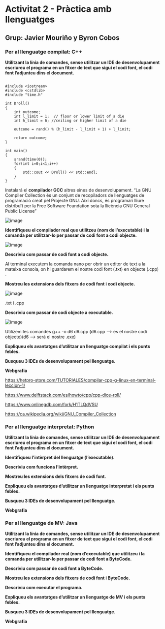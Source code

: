 # Activitat 2 - Pràctica amb llenguatges

## Grup: Javier Mouriño y Byron Cobos

### Per al llenguatge compilat: C++

**Utilitzant la línia de comandes, sense utilitzar un IDE de desenvolupament escriureu el programa en un fitxer de text que sigui el codi font, el codi font l’adjunteu dins el document.**

```

#include <iostream>
#include <cstdlib>
#include "time.h"

int Droll()
{
    int outcome;
    int l_limit = 1;  // floor or lower limit of a die
    int h_limit = 6; //ceiling or higher limit of a die

    outcome = rand() % (h_limit - l_limit + 1) + l_limit;

    return outcome;
}

int main()
{
    srand(time(0));
    for(int i=0;i<1;i++)
    {
        std::cout << Droll() << std::endl;
    }
}

```

Instalará el **compilador GCC** altres eines de desenvolupament.
“La GNU Compiler Collection és un conjunt de recopiladors de llenguatges de programació creat pel Projecte GNU. Així doncs, és programari lliure distribuït per la Free Software Foundation sota la llicència GNU General Public License”

![image](https://user-images.githubusercontent.com/113586156/195358732-f27ef4e6-0062-45dc-aeab-ae851906e2b6.png)

**Identifiqueu el compilador real que utilitzeu (nom de l’executable) i la comanda per utilitzar-lo per passar de codi font a codi objecte.** 


![image](https://user-images.githubusercontent.com/113586156/195361555-0333f24b-6b38-4377-97f0-b8402b4f9d2c.png)

**Descriviu com passar de codi font a codi objecte.** 

Al terminal executem la comanda nano per obrir un editor de text a la mateixa consola, on hi guardarem el nostre codi font (.txt) en objecte (.cpp) .
 
**Mostreu les extensions dels fitxers de codi font i codi objecte.**

![image](https://user-images.githubusercontent.com/113586156/195370216-a6c9c5b5-0604-402d-b4c6-5defc53ab09c.png)

.txt i .cpp

**Descriviu com passar de codi objecte a executable.**

![image](https://user-images.githubusercontent.com/113586156/195362055-de5f0b9b-dced-45ed-bc20-a455eb6a2eec.png)

Utilizem les comandes g++ -o d6 d6.cpp (d6.cpp --> es el nostre codi objecte)(d6 --> serà el nostre .exe)

**Expliqueu els avantatges d’utilitzar un llenguatge compilat i els punts febles.**

**Busqueu 3 IDEs de desenvolupament pel llenguatge.**

**Webgrafia**

https://hetpro-store.com/TUTORIALES/compilar-cpp-g-linux-en-terminal-leccion-1/

https://www.delftstack.com/es/howto/cpp/cpp-dice-roll/

https://www.onlinegdb.com/fork/H1TLQdVSU

https://ca.wikipedia.org/wiki/GNU_Compiler_Collection

### Per al llenguatge interpretat: Python

**Utilitzant la línia de comandes, sense utilitzar un IDE de desenvolupament escriureu el programa en un fitxer de text que sigui el codi font, el codi font l’adjunteu dins el document.**

**Identifiqueu l'intèrpret del llenguatge (l’executable).**

**Descriviu com funciona l’intèrpret.**

**Mostreu les extensions dels fitxers de codi font.**

**Expliqueu els avantatges d’utilitzar un llenguatge interpretat i els punts febles.** 

**Busqueu 3 IDEs de desenvolupament pel llenguatge.**

**Webgrafia**


### Per al llenguatge de MV: Java

**Utilitzant la línia de comandes, sense utilitzar un IDE de desenvolupament escriureu el programa en un fitxer de text que sigui el codi font, el codi font l’adjunteu dins el document.**

**Identifiqueu el compilador real (nom d’executable) que utilitzeu i la comanda per utilitzar-lo per passar de codi font a ByteCode.**

**Descriviu com passar de codi font a ByteCode.** 

**Mostreu les extensions dels fitxers de codi font i ByteCode.**

**Descriviu com executar el programa.**

**Expliqueu els avantatges d’utilitzar un llenguatge de MV i els punts febles.**

**Busqueu 3 IDEs de desenvolupament pel llenguatge.**

**Webgrafia**


